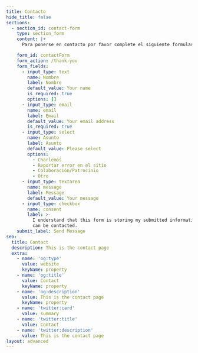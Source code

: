 ```yaml
---
title: Contacto
hide_title: false
sections:
  - section_id: contact-form
    type: section_form
    content: |+
      Para ponerse en contacto por favor complete el siguiente formulario.

    form_id: contactForm
    form_action: /thank-you
    form_fields:
      - input_type: text
        name: Nombre
        label: Nombre
        default_value: Your name
        is_required: true
        options: []
      - input_type: email
        name: email
        label: Email
        default_value: Your email address
        is_required: true
      - input_type: select
        name: Asunto
        label: Asunto
        default_value: Please select
        options:
          - Charlemos
          - Reportar error en el sitio
          - Colaboración/Patrocinio
          - Otro
      - input_type: textarea
        name: message
        label: Message
        default_value: Your message
      - input_type: checkbox
        name: consent
        label: >-
          I understand that this form is storing my submitted information so I
          can be contacted.
    submit_label: Send Message
seo:
  title: Contact
  description: This is the contact page
  extra:
    - name: 'og:type'
      value: website
      keyName: property
    - name: 'og:title'
      value: Contact
      keyName: property
    - name: 'og:description'
      value: This is the contact page
      keyName: property
    - name: 'twitter:card'
      value: summary
    - name: 'twitter:title'
      value: Contact
    - name: 'twitter:description'
      value: This is the contact page
layout: advanced
---
```

